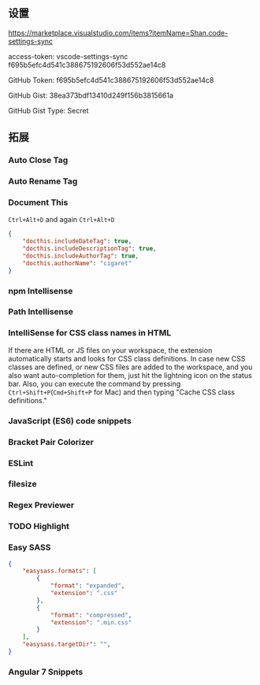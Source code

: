 ## 设置

https://marketplace.visualstudio.com/items?itemName=Shan.code-settings-sync

access-token: vscode-settings-sync f695b5efc4d541c388675192606f53d552ae14c8

GitHub Token: f695b5efc4d541c388675192606f53d552ae14c8

GitHub Gist: 38ea373bdf13410d249f156b3815661a

GitHub Gist Type: Secret

## 拓展

### Auto Close Tag

### Auto Rename Tag

### Document This

`Ctrl+Alt+D` and again `Ctrl+Alt+D`

```json
{
    "docthis.includeDateTag": true,
    "docthis.includeDescriptionTag": true,
    "docthis.includeAuthorTag": true,
    "docthis.authorName": "cigaret"
}
```

### npm Intellisense

### Path Intellisense

### IntelliSense for CSS class names in HTML

If there are HTML or JS files on your workspace, the extension automatically starts and looks for CSS class definitions. In case new CSS classes are defined, or new CSS files are added to the workspace, and you also want auto-completion for them, just hit the lightning icon on the status bar. Also, you can execute the command by pressing `Ctrl+Shift+P`(`Cmd+Shift+P` for Mac) and then typing "Cache CSS class definitions."

### JavaScript (ES6) code snippets

### Bracket Pair Colorizer

### ESLint 

### filesize

### Regex Previewer

### TODO Highlight

### Easy SASS

```json
{
    "easysass.formats": [
        {
            "format": "expanded",
            "extension": ".css"
        },
        {
            "format": "compressed",
            "extension": ".min.css"
        }
    ],
    "easysass.targetDir": "",
}
```

### Angular 7 Snippets

